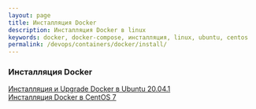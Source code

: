 ```yaml
---
layout: page
title: Инсталляция Docker
description: Инсталляция Docker в linux
keywords: docker, docker-compose, инсталляция, linux, ubuntu, centos
permalink: /devops/containers/docker/install/
---
```


### Инсталляция Docker

[Инсталляция и Upgrade Docker в Ubuntu 20.04.1](/devops/containers/docker/install/ubuntu/)  
[Инсталляция Docker в CentOS 7](/devops/containers/docker/install/centos/7/)  
